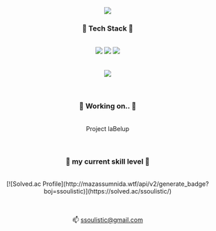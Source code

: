 
<div align="center"><img src="https://capsule-render.vercel.app/api?type=waving&color=#667ABB&height=200&section=header&text=ssoulistic&fontSize=90" /></div>

<div align="center">

### 🧰 Tech Stack 🧰 
<br>
<img src="https://img.shields.io/badge/python-3776AB?style=flat&logo=Python&logoColor=white"/>
<img src="https://img.shields.io/badge/Go-00ADD8?style=flat&logo=Go&logoColor=white"/>
<img src="https://img.shields.io/badge/googleappsscript-4285F4?style=flat&logo=googleappsscript&logoColor=white"/>
<br><br><br>
<img src="https://github-readme-stats.vercel.app/api/top-langs/?username=ssoulistic&layout=compact">
<br><br><br>

### 🔭 Working on.. 🔭
<br>
Project laBelup
<br><br><br>

### 🧱 my current skill level 🧱
<br>
[![Solved.ac Profile](http://mazassumnida.wtf/api/v2/generate_badge?boj=ssoulistic)](https://solved.ac/ssoulistic/)
<br><br><br>

📫 ssoulistic@gmail.com



</div>


<!--
**ssoulistic/ssoulistic** is a ✨ _special_ ✨ repository because its `README.md` (this file) appears on your GitHub profile.

Here are some ideas to get you started:

- 🔭 I’m currently working on ...
- 🌱 I’m currently learning ...
- 👯 I’m looking to collaborate on ...
- 🤔 I’m looking for help with ...
- 💬 Ask me about ...
- 📫 How to reach me: ...
- 😄 Pronouns: ...
- ⚡ Fun fact: ...
-->
